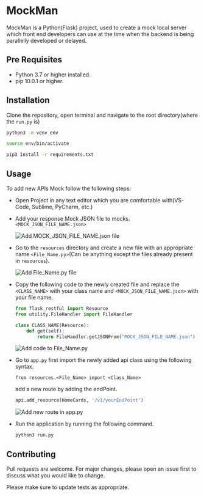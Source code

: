 # MockMan

MockMan is a Python(Flask) project, used to create a mock local server which front end developers can use at the time when the backend is being parallelly developed or delayed.


## Pre Requisites
- Python 3.7 or higher installed.
- pip 10.0.1 or higher.

## Installation

Clone the repository, open terminal and navigate to the root directory(where the `run.py` is)

```bash
python3 -m venv env
```

```bash
source env/bin/activate
```

```bash
pip3 install -r requirements.txt
```

## Usage

To add new APIs Mock follow the following steps:

- Open Project in any text editor which you are comfortable with(VS-Code, Sublime, PyCharm, etc.)
- Add your response Mock JSON file to mocks. `<MOCK_JSON_FILE_NAME.json>`

  ![Add MOCK_JSON_FILE_NAME.json file](screenshots/1.png)

- Go to the `resources` directory and create a new file with an appropriate name `<File_Name.py>`(Can be anything except the files already present in `resources`).

  ![Add File_Name.py file](screenshots/2.png)

- Copy the following code to the newly created file and replace the `<CLASS_NAME>` with your class name and `<MOCK_JSON_FILE_NAME.json>` with your file name.
  ```python
  from flask_restful import Resource
  from utility.FileHandler import FileHandler

  class CLASS_NAME(Resource):
      def get(self):
          return FileHandler.getJSONFrom("MOCK_JSON_FILE_NAME.json")
  ```
  
  ![Add code to File_Name.py](screenshots/3.png)
  
- Go to `app.py` first import the newly added api class using the following syntax.
   ```pyhton
   from resources.<File_Name> import <Class_Name>
   ```
  add a new route by adding the endPoint.
  ```python
  api.add_resource(HomeCards, '/v1/yourEndPoint')
  ```
  
  ![Add new route in app.py](screenshots/4.png)

 - Run the application by running the following command.
   ```bash
   python3 run.py
   ```

## Contributing
Pull requests are welcome. For major changes, please open an issue first to discuss what you would like to change.

Please make sure to update tests as appropriate.
